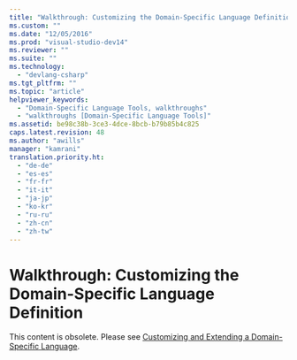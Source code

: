 ```yaml
---
title: "Walkthrough: Customizing the Domain-Specific Language Definition"
ms.custom: ""
ms.date: "12/05/2016"
ms.prod: "visual-studio-dev14"
ms.reviewer: ""
ms.suite: ""
ms.technology: 
  - "devlang-csharp"
ms.tgt_pltfrm: ""
ms.topic: "article"
helpviewer_keywords: 
  - "Domain-Specific Language Tools, walkthroughs"
  - "walkthroughs [Domain-Specific Language Tools]"
ms.assetid: be98c38b-3ce3-4dce-8bcb-b79b85b4c825
caps.latest.revision: 48
ms.author: "awills"
manager: "kamrani"
translation.priority.ht: 
  - "de-de"
  - "es-es"
  - "fr-fr"
  - "it-it"
  - "ja-jp"
  - "ko-kr"
  - "ru-ru"
  - "zh-cn"
  - "zh-tw"
---
```

# Walkthrough: Customizing the Domain-Specific Language Definition
This content is obsolete. Please see [Customizing and Extending a Domain-Specific Language](../modeling/customizing-and-extending-a-domain-specific-language.md).